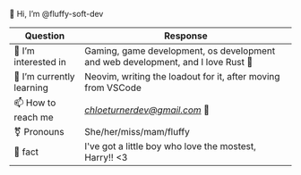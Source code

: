 👋 Hi, I’m @fluffy-soft-dev

| Question | Response |
| -------- | -------- |
| 👀 I’m interested in | Gaming, game development, os development and web development, and I love Rust 🦀 |
| 🧠 I’m currently learning | Neovim, writing the loadout for it, after moving from VSCode |
| 📫 How to reach me | *chloeturnerdev@gmail.com* 📧 |
| ⚧️ Pronouns | She/her/miss/mam/fluffy |
| 💙 fact | I've got a little boy who love the mostest, Harry!! <3 |

<!---
fluffy-soft-dev/fluffy-soft-dev is a ✨ special ✨ repository because its `README.md` (this file) appears on your GitHub profile.
You can click the Preview link to take a look at your changes.
--->
